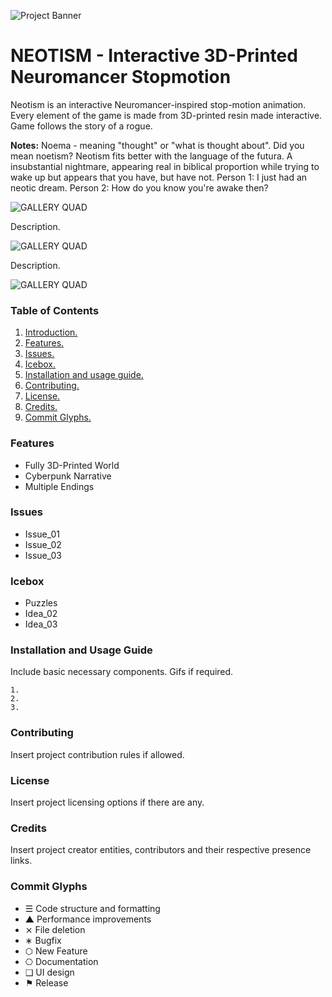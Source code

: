 ![Project Banner](/assets/template_visuals/temp-banner.png)

<a name="intro"></a>
# NEOTISM - Interactive 3D-Printed Neuromancer Stopmotion
Neotism is an interactive Neuromancer-inspired stop-motion animation. Every element of the game is made from 3D-printed resin made interactive. Game follows the story of a rogue.

**Notes:**
Noema - meaning "thought" or "what is thought about".
Did you mean noetism? Neotism fits better with the language of the futura.
A insubstantial nightmare, appearing real in biblical proportion while trying to wake up but appears that you have, but have not.
Person 1: I just had an neotic dream. 
Person 2: How do you know you're awake then?

![GALLERY QUAD](/assets/template_visuals/temp-dual-gallery.png)

Description.

![GALLERY QUAD](/assets/template_visuals/temp-triple-gallery.png)

Description.

![GALLERY QUAD](/assets/template_visuals/temp-quad-gallery.png)

### Table of Contents
1. [Introduction.](#intro)
2. [Features.](#features)
3. [Issues.](#issues)
4. [Icebox.](#icebox)
5. [Installation and usage guide.](#install)
6. [Contributing.](#contribute)
7. [License.](#license)
8. [Credits.](#credits)
9. [Commit Glyphs.](#glyphs)

<a name="features"></a>
### Features
+ Fully 3D-Printed World
+ Cyberpunk Narrative
+ Multiple Endings

<a name="issues"></a>
### Issues
+ Issue_01
+ Issue_02
+ Issue_03

<a name="icebox"></a>
### Icebox
+ Puzzles
+ Idea_02
+ Idea_03

<a name="install"></a>
### Installation and Usage Guide
Include basic necessary components. Gifs if required.
```
1. 
2. 
3. 
```

<a name="contribute"></a>
### Contributing
Insert project contribution rules if allowed.

<a name="license"></a>
### License
Insert project licensing options if there are any.

<a name="credits"></a>
### Credits
Insert project creator entities, contributors and their respective presence links.

<a name="glyphs"></a>
### Commit Glyphs

+ ☰ Code structure and formatting
+ ▲ Performance improvements
+ ⨯ File deletion
+ ∗ Bugfix
+ ⬡ New Feature
+ ⎔ Documentation
+ ❑ UI design
+ ⚑ Release
